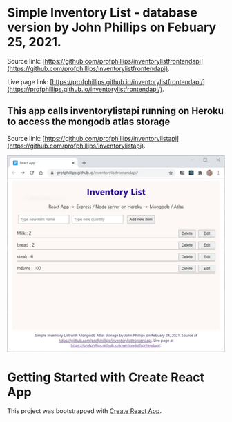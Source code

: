# Simple Inventory List - database version by John Phillips on Febuary 25, 2021.

Source link: [https://github.com/profphillips/inventorylistfrontendapi](https://github.com/profphillips/inventorylistfrontendapi).

Live page link: [https://profphillips.github.io/inventorylistfrontendapi/](https://profphillips.github.io/inventorylistfrontendapi/).

## This app calls inventorylistapi running on Heroku to access the mongodb atlas storage

Source link: [https://github.com/profphillips/inventorylistapi](https://github.com/profphillips/inventorylistapi).

<img src="./appscreenshot.jpg">

# Getting Started with Create React App

This project was bootstrapped with [Create React App](https://github.com/facebook/create-react-app).
